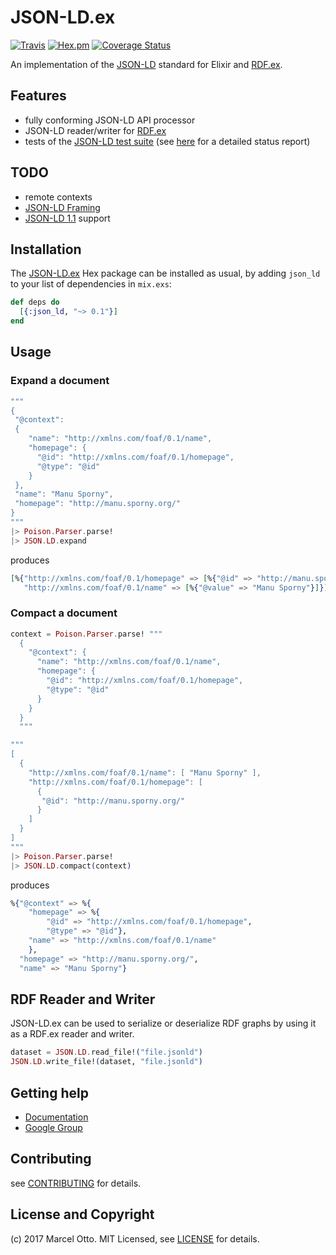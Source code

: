 # JSON-LD.ex

[![Travis](https://img.shields.io/travis/marcelotto/jsonld-ex.svg?style=flat-square)](https://travis-ci.org/marcelotto/jsonld-ex)
[![Hex.pm](https://img.shields.io/hexpm/v/json_ld.svg?style=flat-square)](https://hex.pm/packages/json_ld)
[![Coverage Status](https://coveralls.io/repos/github/marcelotto/jsonld-ex/badge.svg?branch=master)](https://coveralls.io/github/marcelotto/jsonld-ex?branch=master)


An implementation of the [JSON-LD] standard for Elixir and [RDF.ex].


## Features

- fully conforming JSON-LD API processor
- JSON-LD reader/writer for [RDF.ex]
- tests of the [JSON-LD test suite][] (see [here](https://github.com/marcelotto/jsonld-ex/wiki/JSON-LD.ex-implementation-report) for a detailed status report)


## TODO

- remote contexts
- [JSON-LD Framing]
- [JSON-LD 1.1] support


## Installation

The [JSON-LD.ex](https://hex.pm/packages/json_ld) Hex package can be installed as usual, by adding `json_ld` to your list of dependencies in `mix.exs`:

```elixir
def deps do
  [{:json_ld, "~> 0.1"}]
end
```


## Usage


### Expand a document

```elixir
"""
{
 "@context":
 {
    "name": "http://xmlns.com/foaf/0.1/name",
    "homepage": {
      "@id": "http://xmlns.com/foaf/0.1/homepage",
      "@type": "@id"
    }
 },
 "name": "Manu Sporny",
 "homepage": "http://manu.sporny.org/"
}
"""
|> Poison.Parser.parse!
|> JSON.LD.expand
```

produces

```elixir
[%{"http://xmlns.com/foaf/0.1/homepage" => [%{"@id" => "http://manu.sporny.org/"}],
   "http://xmlns.com/foaf/0.1/name" => [%{"@value" => "Manu Sporny"}]}]
```

### Compact a document

```elixir
context = Poison.Parser.parse! """
  {
    "@context": {
      "name": "http://xmlns.com/foaf/0.1/name",
      "homepage": {
        "@id": "http://xmlns.com/foaf/0.1/homepage",
        "@type": "@id"
      }
    }
  }
  """

"""
[
  {
    "http://xmlns.com/foaf/0.1/name": [ "Manu Sporny" ],
    "http://xmlns.com/foaf/0.1/homepage": [
      {
       "@id": "http://manu.sporny.org/"
      }
    ]
  }
]
"""
|> Poison.Parser.parse!
|> JSON.LD.compact(context)
```

produces 

```elixir
%{"@context" => %{
    "homepage" => %{
        "@id" => "http://xmlns.com/foaf/0.1/homepage", 
        "@type" => "@id"},
    "name" => "http://xmlns.com/foaf/0.1/name"
    },
  "homepage" => "http://manu.sporny.org/", 
  "name" => "Manu Sporny"}
```


## RDF Reader and Writer

JSON-LD.ex can be used to serialize or deserialize RDF graphs by using it as a RDF.ex reader and writer.

```elixir
dataset = JSON.LD.read_file!("file.jsonld")
JSON.LD.write_file!(dataset, "file.jsonld")
```


## Getting help

- [Documentation](http://hexdocs.pm/json_ld)
- [Google Group](https://groups.google.com/d/forum/rdfex)


## Contributing

see [CONTRIBUTING](CONTRIBUTING.md) for details.


## License and Copyright

(c) 2017 Marcel Otto. MIT Licensed, see [LICENSE](LICENSE.md) for details.


[RDF.ex]:             https://hex.pm/packages/rdf
[JSON-LD]:            http://www.w3.org/TR/json-ld/ "JSON-LD 1.0"
[JSON-LD 1.1]:        https://json-ld.org/spec/latest/json-ld/ "JSON-LD 1.1"
[JSON-LD API]:        http://www.w3.org/TR/json-ld-api/ "JSON-LD 1.0 Processing Algorithms and API"
[JSON-LD Framing]:    http://json-ld.org/spec/latest/json-ld-framing/
[JSON-LD test suite]: http://json-ld.org/test-suite/



